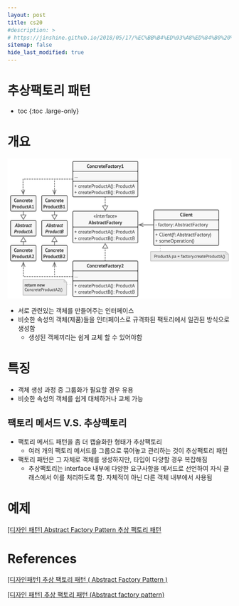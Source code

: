 ```yaml
---
layout: post
title: cs20
#description: >
# https://jinshine.github.io/2018/05/17/%EC%BB%B4%ED%93%A8%ED%84%B0%20%EA%B8%B0%EC%B4%88/%EB%A9%94%EB%AA%A8%EB%A6%AC%EA%B5%AC%EC%A1%B0/
sitemap: false
hide_last_modified: true
---
```

# 추상팩토리 패턴

* toc
{:toc .large-only}

# 개요
![](/assets/img/cs/abstractFactory.png)
- 서로 관련있는 객체를 만들어주는 인터페이스
- 비슷한 속성의 객체(제품)들을 인터페이스로 규격화된 팩토리에서 일관된 방식으로 생성함
  - 생성된 객체끼리는 쉽게 교체 할 수 있어야함

# 특징
- 객체 생성 과정 중 그룹화가 필요할 경우 유용
- 비슷한 속성의 객체를 쉽게 대체하거나 교체 가능

## 팩토리 메서드 V.S. 추상팩토리
- 팩토리 메서드 패턴을 좀 더 캡슐화한 형태가 추상팩토리
  - 여러 개의 팩토리 메서드를 그룹으로 묶어놓고 관리하는 것이 추상팩토리 패턴
- 팩토리 패턴은 그 자체로 객체를 생성하지만, 타입이 다양할 경우 복잡해짐
  - 추상팩토리는 interface 내부에 다양한 요구사항을 메서드로 선언하여 자식 클래스에서 이를 처리하도록 함. 자체적이 아닌 다른 객체 내부에서 사용됨

# 예제

[[디자인 패턴] Abstract Factory Pattern 추상 팩토리 패턴](https://flower0.tistory.com/416)




# References

[[디자인패턴] 추상 팩토리 패턴 ( Abstract Factory Pattern )](https://victorydntmd.tistory.com/300)

[[디자인 패턴] 추상 팩토리 패턴 (Abstract factory pattern)](https://spiralmoon.tistory.com/entry/%EB%94%94%EC%9E%90%EC%9D%B8-%ED%8C%A8%ED%84%B4-%EC%B6%94%EC%83%81-%ED%8C%A9%ED%86%A0%EB%A6%AC-%ED%8C%A8%ED%84%B4-Abstract-factory-pattern)
